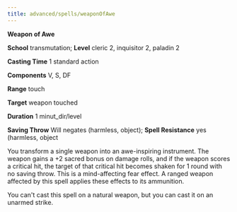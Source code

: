 ```yaml
---
title: advanced/spells/weaponOfAwe
---
```

 **Weapon of Awe**

**School** transmutation; **Level** cleric 2, inquisitor 2, paladin 2

**Casting Time** 1 standard action

**Components** V, S, DF

**Range** touch

**Target** weapon touched

**Duration** 1 minut_dir/level

**Saving Throw** Will negates (harmless, object); **Spell Resistance** yes (harmless, object

You transform a single weapon into an awe-inspiring instrument. The weapon gains a +2 sacred bonus on damage rolls, and if the weapon scores a critical hit, the target of that critical hit becomes shaken for 1 round with no saving throw. This is a mind-affecting fear effect. A ranged weapon affected by this spell applies these effects to its ammunition.

You can't cast this spell on a natural weapon, but you can cast it on an unarmed strike.


